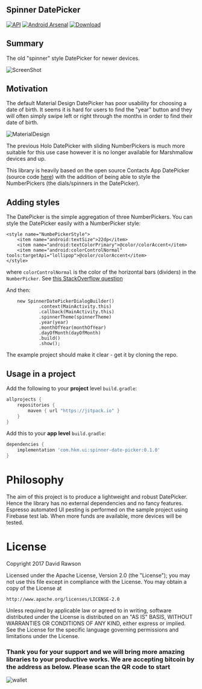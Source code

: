 
Spinner DatePicker
-----
[![API](https://img.shields.io/badge/API-15%2B-brightgreen.svg?style=flat)](https://android-arsenal.com/api?level=15) [![Android Arsenal](https://img.shields.io/badge/Android%20Arsenal-ToggleButtonGroup-blue.svg?style=flat)](https://android-arsenal.com/details/1/4885) [![Download](https://api.bintray.com/packages/jjhesk/maven/spinner-date-picker/images/download.svg)](https://bintray.com/jjhesk/maven/spinner-date-picker/_latestVersion)


## Summary

The old "spinner" style DatePicker for newer devices.

![ScreenShot](https://i.imgur.com/jhg39Tb.png)

## Motivation

The default Material Design DatePicker has poor usability for choosing a date of birth. It seems it is hard for users to find the "year" button and they will often simply swipe left or right through the months in order to find their date of birth. 

![MaterialDesign](https://i.imgur.com/8lmZhbd.png)

The previous Holo DatePicker with sliding NumberPickers is much more suitable for this use case however it is no longer available for Marshmallow devices and up. 

This library is heavily based on the open source Contacts App DatePicker (source code [here](https://android.googlesource.com/platform/packages/apps/ContactsCommon/)) with the addition of being able to style the NumberPickers (the dials/spinners in the DatePicker). 

## Adding styles

The DatePicker is the simple aggregation of three NumberPickers. You can style the DatePicker easily with a NumberPicker style:

    <style name="NumbePickerStyle">
        <item name="android:textSize">22dp</item>
        <item name="android:textColorPrimary">@color/colorAccent</item>
        <item name="android:colorControlNormal" tools:targetApi="lollipop">@color/colorAccent</item>
    </style>

where `colorControlNormal` is the color of the horizontal bars (dividers) in the `NumberPicker`. See [this StackOverflow question](https://stackoverflow.com/q/20148671/5241933)

And then:

        new SpinnerDatePickerDialogBuilder()
                .context(MainActivity.this)
                .callback(MainActivity.this)
                .spinnerTheme(spinnerTheme)
                .year(year)
                .monthOfYear(monthOfYear)
                .dayOfMonth(dayOfMonth)
                .build()
                .show();

The example project should make it clear - get it by cloning the repo.                    
                    
## Usage in a project

Add the following to your **project** level `build.gradle`:
    
   ```gradle
   allprojects {
       repositories {
           maven { url "https://jitpack.io" }
   	   }
   }
   ```

Add this to your **app level** `build.gradle`:
    
   ```gradle
   dependencies {
       implementation 'com.hkm.ui:spinner-date-picker:0.1.0'
   }
   ```             

Philosophy
==========

The aim of this project is to produce a lightweight and robust DatePicker. Hence the library has no external dependencies and no fancy features. Espresso automated UI pesting is performed on the sample project using Firebase test lab. When more funds are available, more devices will be tested.

License
=======

Copyright 2017 David Rawson

Licensed under the Apache License, Version 2.0 (the "License");
you may not use this file except in compliance with the License.
You may obtain a copy of the License at

    http://www.apache.org/licenses/LICENSE-2.0

Unless required by applicable law or agreed to in writing, software
distributed under the License is distributed on an "AS IS" BASIS,
WITHOUT WARRANTIES OR CONDITIONS OF ANY KIND, either express or implied.
See the License for the specific language governing permissions and
limitations under the License.

### Thank you for your support and we will bring more amazing libraries to your productive works. We are accepting bitcoin by the address as below. Please scan the QR code to start
![wallet](http://s32.postimg.org/sdd1oio1t/qrwallet.jpg)
